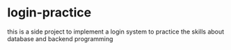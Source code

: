 # login-practice
this is a side project to implement a login system to practice the skills about database and backend programming
